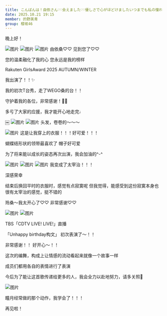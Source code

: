 ```yaml
---
title: こんばんは！由依さん♡♡会えました♡♡優しさで心がほどけましたいつまでも私の憧れですRakuten GirlsAward 2025 AUTUMN&#x2F;WINT...
date: 2025.10.21 19:15
member: 的野美青
group: 樱坂46
---
```


晚上好！


![图片](https://sakurazaka46.com/files/14/diary/s46/blog/moblog/202510/mobQFvpHj.jpg)
![图片](https://sakurazaka46.com/files/14/diary/s46/blog/moblog/202510/mob6ep7ws.jpg)
![图片](https://sakurazaka46.com/files/14/diary/s46/blog/moblog/202510/mobrbPXzt.jpg)
由依桑♡♡
见到您了♡♡

您的温柔融化了我的心
您永远是我的榜样







Rakuten GirlsAward 2025 AUTUMN/WINTER

我出演了！！✨






我的初次T台秀，走了WEGO桑的台！！


守护着我的各位，非常感谢！🫶‪🫶

多亏了大家的应援，我才能开心地走完♩

￼
![图片](https://sakurazaka46.com/files/14/diary/s46/blog/moblog/202510/mob6ctKgZ.jpg)
![图片](https://sakurazaka46.com/files/14/diary/s46/blog/moblog/202510/moboxRaz5.jpg)
头发，卷卷的〜〜〜


![图片](https://sakurazaka46.com/files/14/diary/s46/blog/moblog/202510/mobrFRpqt.jpg)
这是让我穿上的衣服！！！好可爱！！！

蝴蝶结形状的领带最喜欢了
帽子好可爱




为了将来能以成长的姿态再次出演，我会加油的^-^

















![图片](https://sakurazaka46.com/files/14/diary/s46/blog/moblog/202510/mobsMwPo9.jpg)
![图片](https://sakurazaka46.com/files/14/diary/s46/blog/moblog/202510/mobV1eEAM.jpg)
![图片](https://sakurazaka46.com/files/14/diary/s46/blog/moblog/202510/mobW9IZkY.jpg)
我变成了太宰治！！！

深感荣幸


结束后换回平时的衣服时，感觉有点寂寞呢
但我觉得，能感受到这份寂寞本身也很有太宰治的感觉，挺不错的


玲桑〜我太开心了♡♡
非常感谢♡♡
















![图片](https://sakurazaka46.com/files/14/diary/s46/blog/moblog/202510/mobHrWj4r.jpg)
![图片](https://sakurazaka46.com/files/14/diary/s46/blog/moblog/202510/mobz0Hzeo.jpg)

TBS「CDTV LIVE! LIVE!」直播

「Unhappy birthday构文」
初次表演了〜！！

非常感谢！！
好开心〜！！



这次的编舞，构成上让情感的流动看起来就像一个故事一样

成员们都用各自的表情进行了表演





今后为了能让这首歌传递给更多的人，我会全力以赴地努力，请多关照🎂





![图片](https://sakurazaka46.com/files/14/diary/s46/blog/moblog/202510/mobtMaIgf.jpg)

瞳月经常做的那个动作，我学会了！！！






















再见啦！